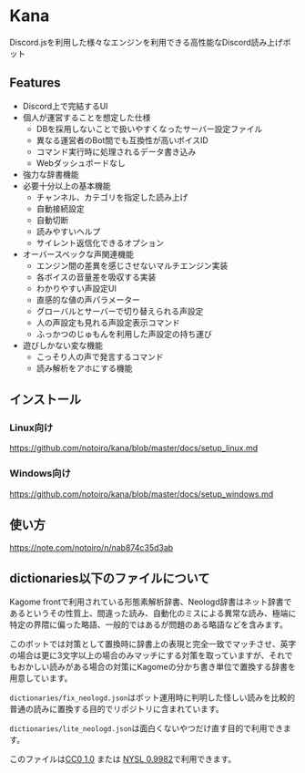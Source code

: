 # Kana

Discord.jsを利用した様々なエンジンを利用できる高性能なDiscord読み上げボット

## Features
- Discord上で完結するUI
- 個人が運営することを想定した仕様
  - DBを採用しないことで扱いやすくなったサーバー設定ファイル
  - 異なる運営者のBot間でも互換性が高いボイスID
  - コマンド実行時に処理されるデータ書き込み
  - Webダッシュボードなし
- 強力な辞書機能
- 必要十分以上の基本機能
  - チャンネル、カテゴリを指定した読み上げ
  - 自動接続設定
  - 自動切断
  - 読みやすいヘルプ
  - サイレント返信化できるオプション
- オーバースペックな声関連機能
  - エンジン間の差異を感じさせないマルチエンジン実装
  - 各ボイスの音量差を吸収する実装
  - わかりやすい声設定UI
  - 直感的な値の声パラメーター
  - グローバルとサーバーで切り替えられる声設定
  - 人の声設定も見れる声設定表示コマンド
  - ふっかつのじゅもんを利用した声設定の持ち運び
- 遊びしかない変な機能
  - こっそり人の声で発言するコマンド
  - 読み解析をアホにする機能

## インストール
### Linux向け
https://github.com/notoiro/kana/blob/master/docs/setup_linux.md

### Windows向け
https://github.com/notoiro/kana/blob/master/docs/setup_windows.md

## 使い方
https://note.com/notoiro/n/nab874c35d3ab

## dictionaries以下のファイルについて
Kagome frontで利用されている形態素解析辞書、Neologd辞書はネット辞書であるというその性質上、間違った読み、自動化のミスによる異常な読み、極端に特定の界隈に偏った略語、一般的ではあるが問題のある略語などを含みます。

このボットでは対策として置換時に辞書上の表現と完全一致でマッチさせ、英字の場合は更に3文字以上の場合のみマッチにする対策を取っていますが、それでもおかしい読みがある場合の対策にKagomeの分かち書き単位で置換する辞書を用意しています。

`dictionaries/fix_neologd.json`はボット運用時に判明した怪しい読みを比較的普通の読みに置換する目的でリポジトリに含まれています。

`dictionaries/lite_neologd.json`は面白くないやつだけ直す目的で利用できます。

このファイルは[CC0 1.0](https://creativecommons.org/publicdomain/zero/1.0/deed.ja ) または [NYSL 0.9982](https://www.kmonos.net/nysl/ )で利用できます。

<!--
そもそもKagome自体日本語形態素解析である関係上英語の分かち書きはかなり下手だし、Neologd辞書も更新されてない関係で2020年以降の単語は出てこないし、固有名詞の中で細分化されてない関係でプログラム側で絞れないし、英文だと人名で中途半端な場所で引っかかるし、記号とか意味不明な読みついてることあるし、その割にネットだと割と入力される類の単語は怪しかったりで、企業名とか製品名とか作品名が正しく読まれるぐらいのメリットしかない割にメモリ2GBぐらい食うプログラムを本当に必須として使うべきなのかとは思うけど。
-->



